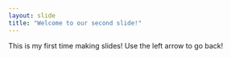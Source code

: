 ```yaml
---
layout: slide
title: "Welcome to our second slide!"
---
```

This is my first time making slides!
Use the left arrow to go back!
